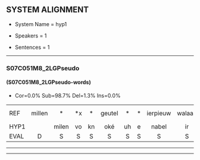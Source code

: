 
## SYSTEM ALIGNMENT

- System Name = hyp1

- Speakers = 1

- Sentences = 1

---

### S07C051M8_2LGPseudo

#### (S07C051M8_2LGPseudo-words)

- Cor=0.0%	Sub=98.7%	Del=1.3%	Ins=0.0%

|  |  |  |  |  |  |  |  |  |  |  |  |  |  |  |  |  |  |  |  |  |  |  |  |  |  |  |  |  |  |  |  |  |  |  |  |  |  |  |  |  |  |  |  |  |  |  |  |  |  |  |  |  |  |  |  |  |  |  |  |  |  |  |  |  |  |  |  |  |  |  |  |  |  |  |  |
|:--- |:---:|:---:|:---:|:---:|:---:|:---:|:---:|:---:|:---:|:---:|:---:|:---:|:---:|:---:|:---:|:---:|:---:|:---:|:---:|:---:|:---:|:---:|:---:|:---:|:---:|:---:|:---:|:---:|:---:|:---:|:---:|:---:|:---:|:---:|:---:|:---:|:---:|:---:|:---:|:---:|:---:|:---:|:---:|:---:|:---:|:---:|:---:|:---:|:---:|:---:|:---:|:---:|:---:|:---:|:---:|:---:|:---:|:---:|:---:|:---:|:---:|:---:|:---:|:---:|:---:|:---:|:---:|:---:|:---:|:---:|:---:|:---:|:---:|:---:|:---:|
| REF | millen | * | *x | * | geutel | * | * | ierpieuw | walaan | erke | haweel | * | * | * | * | gevicht | eemde | bepoud | * | * | * | veten | * | * | * | * | * | * | * | * | * | * | * | * | * | * | * | vawaai | * | strellen | * | zwieten | foetbans | * | oonste | * | * | grijnken | * | * | * | * | * | * | * | * | * | * | * | * | *(minste) | * | * | kloeien | ulen | * | * | schodig | ijpo | menuur | spreikje | * | *(woon) | *(waaien) | * |
| HYP1 |  | milen | vo | kn | oké | uh | e | nabel | ir | il | waan | erte | w | we | wen | geveg | gevieht | in | de | deb | talk | veel | en | f | z | urbant | pand | nee | v | in | fe | wo | ne | ne | n | nen | va | de | tr | ln | zweden | zweten | voetbas | bans | onste | nu | nu | de | grenken | schil | s | sta | rn | dot | vloe | der | mi | ta | e | mevreder | loln | ule | or | uh | di | bi | po | met | nnu | spreke | if | rel | w | w | j |
| EVAL | D | S | S | S | S | S | S | S | S | S | S | S | S | S | S | S | S | S | S | S | S | S | S | S | S | S | S | S | S | S | S | S | S | S | S | S | S | S | S | S | S | S | S | S | S | S | S | S | S | S | S | S | S | S | S | S | S | S | S | S | S | S | S | S | S | S | S | S | S | S | S | S | S | S | S |
---

---
